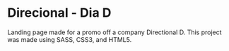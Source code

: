# Direcional - Dia D

Landing page made for a promo off a company Directional D.
This project was made using SASS, CSS3, and HTML5.
